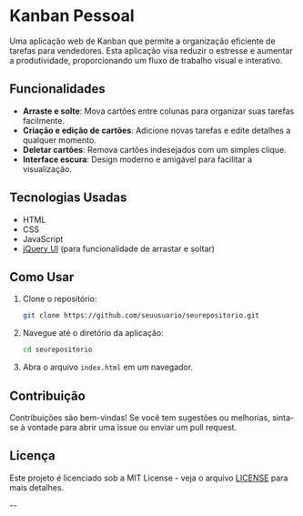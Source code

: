 
# Kanban Pessoal

Uma aplicação web de Kanban que permite a organização eficiente de tarefas para vendedores. Esta aplicação visa reduzir o estresse e aumentar a produtividade, proporcionando um fluxo de trabalho visual e interativo.

## Funcionalidades

- **Arraste e solte**: Mova cartões entre colunas para organizar suas tarefas facilmente.
- **Criação e edição de cartões**: Adicione novas tarefas e edite detalhes a qualquer momento.
- **Deletar cartões**: Remova cartões indesejados com um simples clique.
- **Interface escura**: Design moderno e amigável para facilitar a visualização.

## Tecnologias Usadas

- HTML
- CSS
- JavaScript
- [jQuery UI](https://jqueryui.com/) (para funcionalidade de arrastar e soltar)

## Como Usar

1. Clone o repositório:

   ```bash
   git clone https://github.com/seuusuario/seurepositorio.git
   ```

2. Navegue até o diretório da aplicação:

   ```bash
   cd seurepositorio
   ```

3. Abra o arquivo `index.html` em um navegador.

## Contribuição

Contribuições são bem-vindas! Se você tem sugestões ou melhorias, sinta-se à vontade para abrir uma issue ou enviar um pull request.

## Licença

Este projeto é licenciado sob a MIT License - veja o arquivo [LICENSE](LICENSE) para mais detalhes.

--